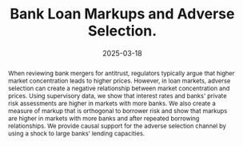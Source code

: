 ---
title: "Bank Loan Markups and Adverse Selection."
collection: publications
category: Published_Papers
permalink: /publication/bank-adverse-selection
date: 2025-03-18
venue: 'Journal of Finance'
paperurl: '/files/pdf/Research/Beyhaghi_Fracassi_Weitzner_2025_paper.pdf'
paperurl_appendix: '/files/pdf/Research/Beyhaghi_Fracassi_Weitzner_2025_online_appendix.pdf'
link: 'https://papers.ssrn.com/sol3/papers.cfm?abstract_id=3733932'
github: 'https://github.com/cesare-fracassi/bank-adverse-selection'
citation: 'Beyhaghi, M., C. Fracassi, and G. Weitzner (2023). &quot;Bank Loan Markups and Adverse Selection.&quot; <i>Journal of Finance<i>, Forthcoming.'
award: 'John W. Ryan Award for Most Significant Contribution to Community Banking Research.'
abstract: "When reviewing bank mergers for antitrust, regulators typically argue that higher market concentration leads to higher prices. However, in loan markets, adverse selection can create a negative relationship between market concentration and prices. Using supervisory data, we show that interest rates and banks' private risk assessments are higher in markets with more banks. We also create a measure of markup that is orthogonal to borrower risk and show that markups are higher in markets with more banks and after repeated borrowing relationships. We provide causal support for the adverse selection channel by using a shock to large banks' lending capacities."
---